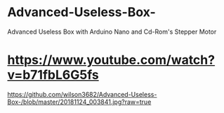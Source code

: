 # Advanced-Useless-Box-
Advanced Useless Box with Arduino Nano and Cd-Rom's Stepper Motor
# https://www.youtube.com/watch?v=b71fbL6G5fs

https://github.com/wilson3682/Advanced-Useless-Box-/blob/master/20181124_003841.jpg?raw=true

